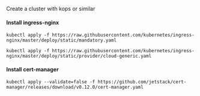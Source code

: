 Create a cluster with kops or similar 

#### Install ingress-nginx

    kubectl apply -f https://raw.githubusercontent.com/kubernetes/ingress-nginx/master/deploy/static/mandatory.yaml

    kubectl apply -f https://raw.githubusercontent.com/kubernetes/ingress-nginx/master/deploy/static/provider/cloud-generic.yaml

#### Install cert-manager

    kubectl apply --validate=false -f https://github.com/jetstack/cert-manager/releases/download/v0.12.0/cert-manager.yaml
